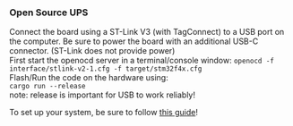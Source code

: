 ### Open Source UPS

Connect the board using a ST-Link V3 (with TagConnect) to a USB port on the computer. Be sure to power the board with an
additional USB-C connector. (ST-Link does not provide power)  
First start the openocd server in a terminal/console window:
```openocd -f interface/stlink-v2-1.cfg -f target/stm32f4x.cfg```   
Flash/Run the code on the hardware using:  
```cargo run --release```  
note: release is important for USB to work reliably!

To set up your system, be sure to
follow [this guide](https://docs.rust-embedded.org/discovery/f3discovery/03-setup/index.html)!